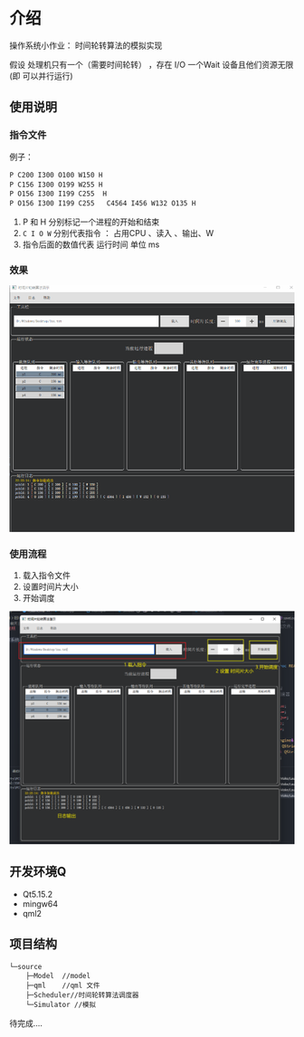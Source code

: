 # 介绍

操作系统小作业： 时间轮转算法的模拟实现

假设 处理机只有一个（需要时间轮转） ，存在 I/O 一个Wait 设备且他们资源无限(即 可以并行运行)



## 使用说明

### 指令文件

例子：

```tex
P C200 I300 O100 W150 H
P C156 I300 O199 W255 H
P O156 I300 I199 C255  H
P O156 I300 I199 C255   C4564 I456 W132 O135 H
```

1. P 和 H 分别标记一个进程的开始和结束
2. `C I O W` 分别代表指令 ： 占用CPU  、读入 、输出、W
3. 指令后面的数值代表 运行时间 单位 ms

### 效果

![test](img/test.gif)

### 使用流程

1. 载入指令文件
2. 设置时间片大小
3. 开始调度

![image-20220524222638461](img/image-20220524222638461.png)



## 开发环境Q

- Qt5.15.2
- mingw64
- qml2

## 项目结构

```tex
└─source
    ├─Model  //model
    ├─qml    //qml 文件
    ├─Scheduler//时间轮转算法调度器
    └─Simulator //模拟
```

待完成….

